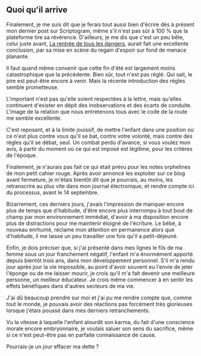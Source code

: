 ## Quoi qu'il arrive

Finalement, je me suis dit que je ferais tout aussi bien d'écrire dès à présent mon dernier post sur Scriptogram, même s'il n'est pas sûr à 100 % que la plateforme tire sa révérence. D'ailleurs, je me dis que c'est un peu bête, celui juste avant, [La rentrée de tous les dangers][1], aurait fait une excellente conclusion, par sa mise en scène du regain d'espoir sur fond de menace planante.

[1]: http://scriptogr.am/fbenoiton/post/la-rentree-de-tous-les-dangers

Il faut quand même convenir que cette fin d'été est largement moins catastrophique que la précédente. Bien sûr, tout n'est pas réglé. Qui sait, le pire est peut-être encore à venir. Mais la récente introduction des règles semble prometteuse. 

L'important n'est pas qu'elle soient respectées à la lettre, mais qu'elles continuent d'exister en dépit des inobservations et des écarts de conduite. L'image de la relation que nous entretenons tous avec le code de la route me semble excellente.

C'est reposant, et à la limite jouissif, de mettre l'enfant dans une position où ce n'est plus contre vous qu'il se bat, contre votre volonté, mais contre des règles qu'il se débat, seul. Un combat perdu d'avance, si vous voulez mon avis, à partir du moment où ce qui est imposé est légitime, pour les critères de l'époque.

Finalement, je n'aurais pas fait ce qui était prévu pour les notes orphelines de mon petit cahier rouge. Après avoir annoncé les exploiter sur ce blog avant fermeture, je m'étais bientôt dit que je pourrais, au moins, les retranscrire au plus vite dans mon journal électronique, et rendre compte ici du processus, avant le 14 septembre.

Bizarrement, ces derniers jours, j'avais l'impression de manquer encore plus de temps que d'habitude, d'être encore plus interrompu à tout bout de champ par mon environnement immédiat, d'avoir à ma disposition encore plus de distractions pour me maintenir éloigné de l'écriture. Le bébé, à nouveau enrhumé, réclame mon attention en permanence alors que d'habitude, il me laisse un peu travailler une fois qu'il a petit-déjeuné.

Enfin, je dois préciser que, si j'ai présenté dans mes lignes le fils de ma femme sous un jour franchement négatif, l'enfant m'a énormément apporté depuis bientôt trois ans, dans mon développement personnel. S'il m'a rendu jour après jour la vie impossible, au point d'avoir souvent eu l'envie de jeter l'éponge ou de me laisser mourir, je crois qu'il m'a fait devenir une meilleure personne, un meilleur éducateur. Je crois même commencer à en sentir les effets bénéfiques dans d'autres secteurs de ma vie.

J'ai dû beaucoup prendre sur moi et j'ai pu me rendre compte que, comme tout le monde, je pouvais avoir des réactions pas forcément très glorieuses lorsque j'étais poussé dans mes derniers retranchements.

Vu la vitesse à laquelle l'enfant alourdit son karma, du fait d'une conscience morale encore embryonnaire, je voulais saluer son sens du sacrifice, même si ce n'est peut-être pas en parfaite connaissance de cause.

Pourrais-je un jour effacer ma dette ?
